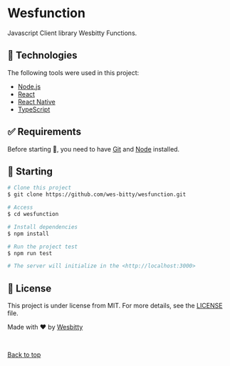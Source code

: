 <h1 align="left">Wesfunction</h1>

Javascript Client library Wesbitty Functions.

## :rocket: Technologies ##

The following tools were used in this project:

- [Node.js](https://nodejs.org/en/)
- [React](https://pt-br.reactjs.org/)
- [React Native](https://reactnative.dev/)
- [TypeScript](https://www.typescriptlang.org/)

## :white_check_mark: Requirements ##

Before starting :checkered_flag:, you need to have [Git](https://git-scm.com) and [Node](https://nodejs.org/en/) installed.

## :checkered_flag: Starting ##

```bash
# Clone this project
$ git clone https://github.com/wes-bitty/wesfunction.git

# Access
$ cd wesfunction

# Install dependencies
$ npm install

# Run the project test
$ npm run test

# The server will initialize in the <http://localhost:3000>
```

## :memo: License ##

This project is under license from MIT. For more details, see the [LICENSE](LICENSE.md) file.


Made with :heart: by <a href="https://github.com/wes-bitty" target="_blank">Wesbitty</a>

&#xa0;

<a href="#top">Back to top</a>
